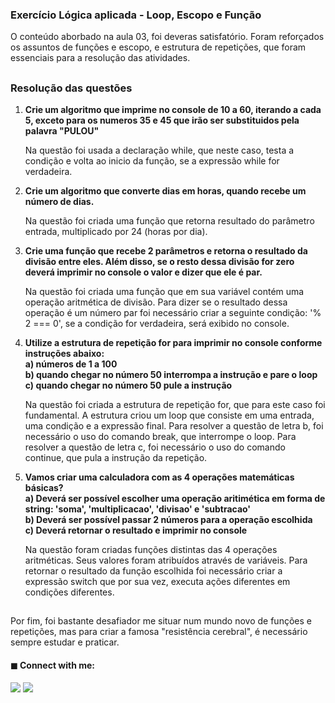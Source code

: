 ### Exercício Lógica aplicada - Loop, Escopo e Função 
O conteúdo aborbado na aula 03, foi deveras satisfatório. Foram reforçados os assuntos de funções e escopo, e estrutura de repetições, que foram essenciais 
para a resolução das atividades.
##
### Resolução das questões
1) **Crie um algoritmo que imprime no console de 10 a 60, iterando a cada 5, exceto para os numeros 35 e 45 que irão ser substituidos pela palavra "PULOU"**

   Na questão foi usada a declaração while, que neste caso, testa a condição e volta ao inicio da função, se a expressão while for verdadeira.

2) **Crie um algoritmo que converte dias em horas, quando recebe um número de dias.**

   Na questão foi criada uma função que retorna resultado do parâmetro entrada, multiplicado por 24 (horas por dia).

3) **Crie uma função que recebe 2 parâmetros e retorna o resultado da divisão entre eles. 
Além disso, se o resto dessa divisão for zero deverá imprimir no console o valor e dizer que ele é par.**

   Na questão foi criada uma função que em sua variável contém uma operação aritmética de divisão. Para dizer se o resultado dessa operação é um número par
foi necessário criar a seguinte condição: '% 2 === 0', se a condição for verdadeira, será exibido no console. 

4) **Utilize a estrutura de repetição for para imprimir no console conforme instruções abaixo:** </br>
**a) números de 1 a 100** </br>
**b) quando chegar no número 50 interrompa a instrução e pare o loop**</br>
**c) quando chegar no número 50 pule a instrução**
 
   Na questão foi criada a estrutura de repetição for, que para este caso foi fundamental. A estrutura criou um loop que consiste 
 em uma entrada, uma condição e a expressão final. Para resolver a questão de letra b, foi necessário o uso do comando break, que interrompe o loop.
 Para resolver a questão de letra c, foi necessário o uso do comando continue, que pula a instrução da repetição.
 
5) **Vamos criar uma calculadora com as 4 operações matemáticas básicas?**</br>
**a) Deverá ser possível escolher uma operação aritimética em forma de string: 'soma', 'multiplicacao', 'divisao' e 'subtracao'** </br>
**b) Deverá ser possível passar 2 números para a operação escolhida** </br>
**c) Deverá retornar o resultado e imprimir no console**
 
   Na questão foram criadas funções distintas das 4 operações aritméticas. Seus valores foram atribuídos através de variáveis. 
 Para retornar o resultado da função escolhida foi necessário criar a expressão switch que por sua vez, executa ações diferentes em condições diferentes.
 
 ##
 
 Por fim, foi bastante desafiador me situar num mundo novo de funções e repetições, mas para criar a famosa "resistência cerebral", é necessário sempre estudar e praticar.
 
 #### ◼ Connect with me:
 <div>
  <a href="https://www.linkedin.com/in/dannyeli-silva-47152115b/" target="_blank"><img src="https://img.shields.io/badge/-LinkedIn-%230077B5?style=for-the-badge&logo=linkedin&logoColor=white" target="_blank"></a>
  <a href="https://www.instagram.com/dannyelic/?hl=pt-br" target="_blank"><img src="https://img.shields.io/badge/-Instagram-%23E4405F?style=for-the-badge&logo=instagram&logoColor=white" target="_blank"></a>
</div>

 
